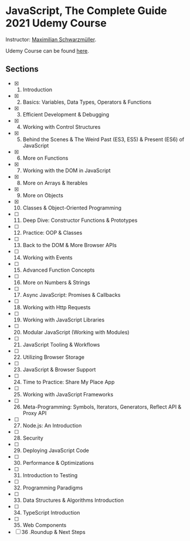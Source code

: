 # JavaScript, The Complete Guide 2021 Udemy Course

Instructor: [Maximilian Schwarzmüller][1].

Udemy Course can be found [here][2].

## Sections

- [x] 1. Introduction
- [x] 2. Basics: Variables, Data Types, Operators & Functions
- [x] 3. Efficient Development & Debugging
- [x] 4. Working with Control Structures
- [x] 5. Behind the Scenes & The Weird Past (ES3, ES5) & Present (ES6) of JavaScript
- [x] 6. More on Functions
- [x] 7. Working with the DOM in JavaScript
- [x] 8. More on Arrays & Iterables
- [x] 9. More on Objects
- [x] 10. Classes & Object-Oriented Programming
- [ ] 11. Deep Dive: Constructor Functions & Prototypes
- [ ] 12. Practice: OOP & Classes
- [ ] 13. Back to the DOM & More Browser APIs
- [ ] 14. Working with Events
- [ ] 15. Advanced Function Concepts
- [ ] 16. More on Numbers & Strings
- [ ] 17. Async JavaScript: Promises & Callbacks
- [ ] 18. Working with Http Requests
- [ ] 19. Working with JavaScript Libraries
- [ ] 20. Modular JavaScript (Working with Modules)
- [ ] 21. JavaScript Tooling & Workflows
- [ ] 22. Utilizing Browser Storage
- [ ] 23. JavaScript & Browser Support
- [ ] 24. Time to Practice: Share My Place App
- [ ] 25. Working with JavaScript Frameworks
- [ ] 26. Meta-Programming: Symbols, Iterators, Generators, Reflect API & Proxy API
- [ ] 27. Node.js: An Introduction
- [ ] 28. Security
- [ ] 29. Deploying JavaScript Code
- [ ] 30. Performance & Optimizations
- [ ] 31. Introduction to Testing
- [ ] 32. Programming Paradigms
- [ ] 33. Data Structures & Algorithms Introduction
- [ ] 34. TypeScript Introduction
- [ ] 35. Web Components
- [ ] 36 .Roundup & Next Steps

[1]: https://www.udemy.com/user/maximilian-schwarzmuller/
[2]: https://www.udemy.com/course/javascript-the-complete-guide-2020-beginner-advanced/
